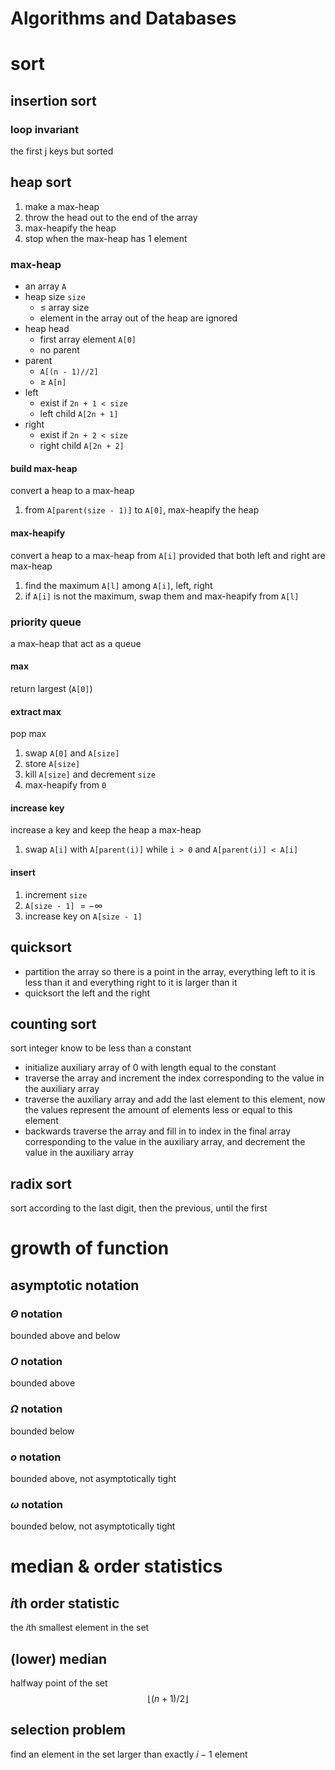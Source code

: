 <!-- toc -->
# Algorithms and Databases

# sort

## insertion sort

### loop invariant

the first j keys but sorted

## heap sort

1. make a max-heap
1. throw the head out to the end of the array
1. max-heapify the heap
1. stop when the max-heap has 1 element

### max-heap

- an array `A`
- heap size `size`
    - $≤$ array size
    - element in the array out of the heap are ignored
- heap head
    - first array element `A[0]`
    - no parent
- parent
    - `A[(n - 1)//2]`
    - $≥$ `A[n]`
- left
    - exist if `2n + 1 < size`
    - left child `A[2n + 1]`
- right
    - exist if `2n + 2 < size`
    - right child `A[2n + 2]`

#### build max-heap

convert a heap to a max-heap

1. from `A[parent(size - 1)]` to `A[0]`, max-heapify the heap

#### max-heapify

convert a heap to a max-heap from `A[i]` provided that
both left and right are max-heap

1. find the maximum `A[l]` among `A[i]`, left, right
1. if `A[i]` is not the maximum, swap them and max-heapify from `A[l]`

### priority queue

a max-heap that act as a queue

#### max

return largest (`A[0]`)

#### extract max

pop max

1. swap `A[0]` and `A[size]`
1. store `A[size]`
1. kill `A[size]` and decrement `size`
1. max-heapify from `0`

#### increase key

increase a key and keep the heap a max-heap

1. swap `A[i]` with `A[parent(i)]` while `i > 0` and `A[parent(i)] < A[i]`

#### insert

1. increment `size`
1. `A[size - 1]` $=-\infty$
1. increase key on `A[size - 1]`

## quicksort

- partition the array so there is a point in the array,
    everything left to it is less than it
    and everything right to it is larger than it
- quicksort the left and the right

## counting sort

sort integer know to be less than a constant

- initialize auxiliary array of 0 with length equal to the constant
- traverse the array and increment the index corresponding to the value
    in the auxiliary array
- traverse the auxiliary array and add the last element to this element,
    now the values represent the amount of elements less or equal to this element
- backwards traverse the array and fill in to index in the final array
    corresponding to the value in the auxiliary array,
    and decrement the value in the auxiliary array

## radix sort

sort according to the last digit, then the previous, until the first

# growth of function

## asymptotic notation

### $\Theta$ notation

bounded above and below

### $O$ notation

bounded above

### $\Omega$ notation

bounded below

### $o$ notation

bounded above,
not asymptotically tight

### $\omega$ notation

bounded below,
not asymptotically tight

# median & order statistics

## $i$th order statistic

the $i$th smallest element in the set

## (lower) median

halfway point of the set
$$
\lfloor(n+1)/2\rfloor
$$

## selection problem

find an element in the set larger than exactly $i-1$ element
